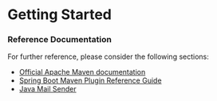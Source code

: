 # Getting Started

### Reference Documentation
For further reference, please consider the following sections:

* [Official Apache Maven documentation](https://maven.apache.org/guides/index.html)
* [Spring Boot Maven Plugin Reference Guide](https://docs.spring.io/spring-boot/docs/2.2.6.RELEASE/maven-plugin/)
* [Java Mail Sender](https://docs.spring.io/spring-boot/docs/2.2.6.RELEASE/reference/htmlsingle/#boot-features-email)

